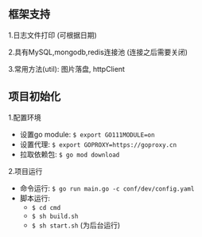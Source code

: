 ## 框架支持
1.日志文件打印 (可根据日期)

2.具有MySQL,mongodb,redis连接池 (连接之后需要关闭)

3.常用方法(util): 图片落盘, httpClient
 
## 项目初始化
1.配置环境
  * 设置go module: `$ export GO111MODULE=on`
  * 设置代理: `$ export GOPROXY=https://goproxy.cn`
  * 拉取依赖包: `$ go mod download`

2.项目运行
  * 命令运行: `$ go run main.go -c conf/dev/config.yaml`
  * 脚本运行: 
       - `$ cd cmd`
       - `$ sh build.sh`
       - `$ sh start.sh` (为后台运行)

